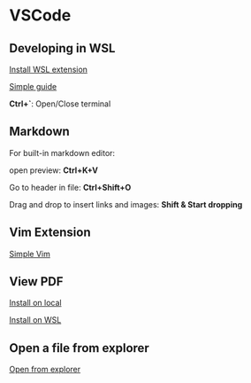 # VSCode

## Developing in WSL

[Install WSL extension](https://marketplace.visualstudio.com/items?itemName=ms-vscode-remote.remote-wsl)

[Simple guide](https://code.visualstudio.com/docs/remote/wsl)

**Ctrl+`**: Open/Close terminal

## Markdown

For built-in markdown editor:

open preview: **Ctrl+K+V**

Go to header in file: **Ctrl+Shift+O**

Drag and drop to insert links and images: **Shift & Start dropping**

## Vim Extension

[Simple Vim](https://marketplace.visualstudio.com/items?itemName=jpotterm.simple-vim)

## View PDF

[Install on local](https://marketplace.visualstudio.com/items?itemName=tomoki1207.pdf)

[Install on WSL](https://marketplace.visualstudio.com/items?itemName=analytic-signal.preview-pdf)

## Open a file from explorer

[Open from explorer](https://marketplace.visualstudio.com/items?itemName=Ottomated.xdg-open-explorer)
